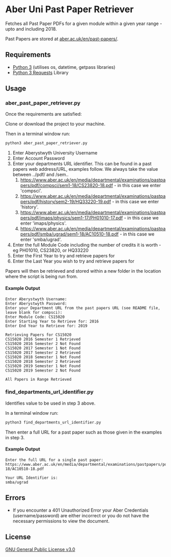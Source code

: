 # Aber Uni Past Paper Retriever
Fetches all Past Paper PDFs for a given module within a given year range - upto and including 2018.

Past Papers are stored at [aber.ac.uk/en/past-papers/](https://www.aber.ac.uk/en/past-papers/).

## Requirements
* [Python 3](https://www.python.org/downloads/) (utilises os, datetime, getpass libraries)
* [Python 3 Requests](https://pypi.org/project/requests/) Library

## Usage
### aber_past_paper_retriever.py
Once the requirements are satisfied:

Clone or download the project to your machine.

Then in a terminal window run:

```sh
python3 aber_past_paper_retriever.py
```

1) Enter Aberystwyth University Username
2) Enter Account Password
3) Enter your departments URL identifier. This can be found in a past papers web address/URL, examples follow. We always take the value between ../pdf/ and /sem..
    1) <https://www.aber.ac.uk/en/media/departmental/examinations/pastpapers/pdf/compsci/sem1-18/CS23820-18.pdf> - in this case we enter 'compsci'.
    2) <https://www.aber.ac.uk/en/media/departmental/examinations/pastpapers/pdf/history/sem2-19/HQ33220-19.pdf> - in this case we enter 'history'.
    3) <https://www.aber.ac.uk/en/media/departmental/examinations/pastpapers/pdf/imaps/physics/sem1-17/PH01010-17.pdf>  - in this case we enter 'imaps/physics'.
    4) <https://www.aber.ac.uk/en/media/departmental/examinations/pastpapers/pdf/smba/ugrad/sem1-18/AC10510-18.pdf> - in this case we enter 'smba/ugrad'.
4) Enter the full Module Code including the number of credits it is worth - eg PH01010, CS23820, or HQ33220
5) Enter the First Year to try and retrieve papers for
6) Enter the Last Year you wish to try and retrieve papers for

Papers will then be retrieved and stored within a new folder in the location where the script is being run from.

#### Example Output
```text
Enter Aberystwyth Username: 
Enter Aberystwyth Password: 
Enter your Department URL from the past papers URL (see README file, leave blank for compsci): 
Enter Module Code: CS15020
Enter Starting Year to Retrieve for: 2016
Enter End Year to Retrieve for: 2019

Retrieving Papers for CS15020
CS15020 2016 Semester 1 Retrieved
CS15020 2016 Semester 2 Not Found
CS15020 2017 Semester 1 Not Found
CS15020 2017 Semester 2 Retrieved
CS15020 2018 Semester 1 Not Found
CS15020 2018 Semester 2 Retrieved
CS15020 2019 Semester 1 Not Found
CS15020 2019 Semester 2 Not Found

All Papers in Range Retrieved
```


### find_departments_url_identifier.py
Identifies value to be used in step 3 above. 

In a terminal window run:

```sh
python3 find_departments_url_identifier.py
```

Then enter a full URL for a past paper such as those given in the examples in step 3.

#### Example Output
```text
Enter the full URL for a single past paper: https://www.aber.ac.uk/en/media/departmental/examinations/pastpapers/pdf/smba/ugrad/sem1-18/AC10510-18.pdf

Your URL Identifier is:
smba/ugrad
```

## Errors
* If you encounter a 401 Unauthorized Error your Aber Credentials (username/password) are either incorrect or you do not have the necessary permissions to view the document.

## License

[GNU General Public License v3.0](https://github.com/maw101/Aber-Past-Paper-Retriever/blob/master/LICENSE)
